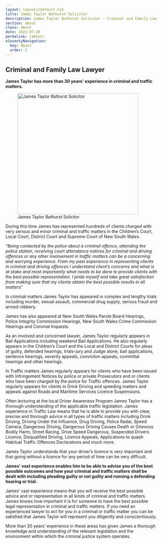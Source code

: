 ```yaml
---
layout: layouts/default.njk
title: James Taylor Bathurst Solicitor
description: James Taylor Bathurst Solicitor – Criminal and Family Law Lawyer offering specialist advice and or representation in Criminal and Family Law matters and services in all areas of law including Conveyancing, Wills Probate and Administration.
section: about
class: about
date: 2023-07-20
permalink: /about/
eleventyNavigation:
  key: About
  order: 2
---
```


## Criminal and Family Law Lawyer ##

**James Taylor has more than 30 years’ experience in criminal and traffic matters.**

<figure class="imageright"><img title="James Taylor Bathurst Solicitor" src="https://ik.imagekit.io/webtactics/jamestaylorsolicitor/img/james-taylor.jpg" alt="James Taylor Bathurst Solicitor" width="400px" height="400px">
<figcaption>James Taylor Bathurst Solicitor</figcaption>
</figure>

During this time James has represented hundreds of clients charged with very serious and minor criminal and traffic matters in the Children’s Court, Local Court, District Court and Supreme Court of New South Wales.

*“Being contacted by the police about a criminal offence, attending the police station, receiving court attendance notices for criminal and driving offences or any other involvement in traffic matters can be a concerning and worrying experience. From my past experience in representing clients in criminal and driving offences I understand client’s concerns and what is at stake and most importantly what needs to be done to provide clients with the best possible representation. I pride myself and take great satisfaction from making sure that my clients obtain the best possible results in all matters”*


In criminal matters James Taylor has appeared in complex and lengthy trials including murder, sexual assault, commercial drug supply, serious fraud and armed robbery. 

James has also appeared at New South Wales Parole Board Hearings, Police Integrity Commission Hearings, New South Wales Crime Commission Hearings and Coronial Inquests. 

As an involved and concerned lawyer, James Taylor regularly appears in Bail Applications including weekend Bail Applications. He also regularly appears in the Children’s Court and the Local and District Courts for pleas of guilty, defended hearings, trials-jury and Judge alone, bail applications, sentence hearings, severity appeals, conviction appeals, committal hearings and other hearings.

In Traffic matters James regularly appears for clients who have been issued with Infringement Notices by police or private Prosecutors and or clients who have been charged by the police for Traffic offences. James Taylor regularly appears for clients in Drink Driving and speeding matters and appeals against Roads and Maritime Services Licence Suspensions.

Often lecturing at the local Driver Awareness Program James Taylor has a thorough understanding of the applicable traffic legislation. James experience in Traffic Law means that he is able to provide you with clear, precise and thorough advice in all types of traffic matters including Drink Driving, Driving Under the Influence, Drug Driving, Police Radar, Speed Camera, Dangerous Driving, Dangerous Driving Causes Death or Grievous Bodily Harm, Street Racing, Drive Speed Dangerous, Suspended Drivers Licence, Disqualified Driving, Licence Appeals, Applications to quash Habitual Traffic Offences Declarations and much more. 

James Taylor understands that your driver’s licence is very important and that going without a licence for any period of time can be very difficult.
 
**James’ vast experience enables him to be able to advise you of the best possible outcomes and how your criminal and traffic matters shall be dealt with including pleading guilty or not guilty and running a defending hearing or trial.**

James’ vast experience means that you will receive the best possible advice and or representation in all kinds of criminal and traffic matters. James knows how important it is for someone to have the best possible legal representation in criminal and traffic matters. 
If you need an experienced lawyer to act for you in a criminal or traffic matter you can be satisfied that James Taylor will represent you diligently and conscientiously. 

More than 30 years’ experience in these areas has given James a thorough knowledge and understanding of the relevant legislation and the environment within which the criminal justice system operates.
